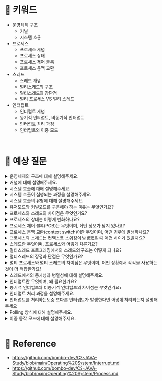 # 📍 키워드
- 운영체제 구조
    - 커널
    - 시스템 호출
- 프로세스
    - 프로세스 개념
    - 프로세스 상태
    - 프로세스 제어 블록
    - 프로세스 문맥 교환
- 스레드
    - 스레드 개념
    - 멀티스레드의 구조
    - 멀티스레드의 장단점
    - 멀티 프로세스 VS 멀티 스레드
- 인터럽트
    - 인터럽트 개념
    - 동기적 인터럽트, 비동기적 인터럽트
    - 인터럽트 처리 과정
    - 인터럽트와 이중 모드
<br>

# 📍 예상 질문
<details>
<summary>운영체제의 구조에 대해 설명해주세요.</summary>
<div markdown="1">

- 운영체제는 컴퓨터 시스템의 자원을 관리하고, 사용자와 컴퓨터 하드웨어 간의 인터페이스 역할을 수행하는 소프트웨어입니다. 운영체제의 구조는 크게 커널, 시스템 호출, 사용자 모드와 커널 모드 등으로 나눌 수 있습니다.
1. 커널(Kernel): 커널은 운영체제의 핵심 부분으로, 시스템의 모든 중요한 부분을 관리합니다. 프로세스 관리, 메모리 관리, 파일 시스템 관리, 장치 관리 등의 기능을 담당합니다. 커널은 항상 메모리에 상주하며, 시스템의 안정성과 효율성을 보장하는 역할을 합니다.
2. 시스템 호출(System Calls): 사용자 프로그램이 커널의 기능을 이용하고자 할 때 사용하는 인터페이스입니다. 시스템 호출을 통해 프로그램은 파일을 생성하거나 네트워크 통신, 프로세스 생성과 같은 운영체제의 서비스를 요청할 수 있습니다. 예를 들어, read(), write(), open() 등이 시스템 호출의 예입니다.
3. 사용자 모드와 커널 모드: 운영체제는 보안과 안정성을 위해 두 가지 모드를 제공합니다. 사용자 모드에서는 제한된 접근 권한으로 실행되며, 커널 모드에서는 운영체제가 전체 시스템 자원에 접근할 수 있습니다. 프로그램이 시스템 호출을 사용하여 운영체제의 기능을 요청하면, 시스템은 사용자 모드에서 커널 모드로 전환하여 요청을 처리한 후 다시 사용자 모드로 돌아옵니다.

</div>
</details>
<details>
<summary>커널에 대해 설명해주세요.</summary>
<div markdown="1">

- 운영체제의 커널은 시스템의 핵심 부분으로, 하드웨어와 소프트웨어 간의 통신을 관리하고, 시스템 자원을 효율적으로 관리하는 역할을 합니다. 커널은 운영체제의 구성 요소 중 가장 중요한 부분이며, 다음과 같은 주요 역할을 수행합니다.
1. 프로세스 관리: 커널은 시스템에서 실행되는 모든 프로세스를 관리합니다. 이에는 프로세스의 생성과 종료, 스케줄링, 프로세스 간의 동기화 및 통신 등이 포함됩니다. 커널은 다양한 프로세스가 공정하게 CPU 시간을 할당받도록 관리합니다.
2. 메모리 관리: 커널은 시스템의 물리적 메모리를 관리하며, 각 프로세스에 메모리 공간을 할당하고 회수합니다. 가상 메모리 관리를 통해 실제 물리적 메모리보다 더 많은 메모리를 프로세스가 사용할 수 있도록 지원합니다.
3. 파일 시스템 관리: 커널은 파일 시스템을 통해 데이터의 저장과 검색을 관리합니다. 파일과 디렉토리의 생성, 삭제, 읽기, 쓰기 등의 기능을 제공하여, 사용자와 프로그램이 데이터를 쉽게 저장하고 접근할 수 있도록 합니다.
4. 장치 관리: 커널은 시스템의 모든 하드웨어 장치를 관리합니다. 장치 드라이버와의 통신을 통해 입력/출력 요청을 처리하고, 장치 간의 데이터 전송을 조정합니다.
5. 네트워크 관리: 커널은 네트워크 통신을 위한 프로토콜 스택을 제공하며, 데이터의 송수신을 관리합니다. 네트워크 장치 드라이버와 협력하여 네트워크 통신을 가능하게 합니다.

</div>
</details>
<details>
<summary>시스템 호출에 대해 설명해주세요.</summary>
<div markdown="1">

- 시스템 호출(System Call)은 응용 프로그램이 운영체제의 커널 기능을 이용할 수 있도록 하는 인터페이스입니다. 일반적으로, 응용 프로그램은 직접 하드웨어를 제어할 권한이 없기 때문에, 운영체제의 서비스를 요청하기 위해 시스템 호출을 사용합니다. 이를 통해 파일 시스템 관리, 프로세스 관리, 통신 등의 작업을 안전하고 효율적으로 수행할 수 있습니다.
- 시스템 호출의 주요 기능
    1. 프로세스 관리: 프로세스의 생성과 종료, 프로세스 간 통신, 프로세스 스케줄링 등을 관리합니다. 예를 들어, fork() 시스템 호출은 새로운 프로세스를 생성합니다.
    2. 파일 관리: 파일을 생성, 삭제, 읽기, 쓰기 등의 파일 시스템 관련 작업을 수행합니다. 예를 들어, open(), read(), write(), close() 등의 시스템 호출이 있습니다.
    3. 장치 관리: 하드웨어 장치에 대한 접근과 제어를 가능하게 합니다. 장치 드라이버와의 인터페이스 역할을 하며, 데이터의 입출력 작업을 관리합니다.
    4. 메모리 관리: 프로세스에 메모리 할당 및 해제를 관리합니다. 가상 메모리 시스템과 관련된 작업도 시스템 호출을 통해 수행됩니다.
    5. 통신: 네트워크 통신이나 프로세스 간 통신(IPC)을 위한 시스템 호출이 제공됩니다. 소켓 생성, 데이터 송수신 등의 작업을 포함합니다.

</div>
</details>
<details>
<summary>시스템 호출이 실행되는 과정을 설명해주세요.</summary>
<div markdown="1">

- 1단계: 시스템 호출 요청
    - 응용 프로그램은 특정 작업(예: 파일 열기, 프로세스 생성 등)을 수행하기 위해 운영체제에 서비스를 요청해야 할 때 시스템 호출을 사용합니다. 이는 대개 API 형태로 제공되며, 프로그램은 이 API를 호출함으로써 시스템 호출을 요청합니다.
- 2단계: 사용자 모드에서 커널 모드로의 전환
    - 시스템 호출이 요청되면, CPU는 사용자 모드(User Mode)에서 커널 모드(Kernel Mode)로 전환됩니다. 이는 운영체제가 제어권을 가지고 시스템 호출을 처리할 수 있도록 합니다. 커널 모드에서는 운영체제가 시스템의 모든 자원에 접근할 수 있으며, 보안과 안정성을 위해 제한된 접근만 허용됩니다.
- 3단계: 시스템 호출의 처리
    - 커널 모드로 전환된 후, 운영체제의 커널은 요청된 시스템 호출을 식별하고 처리합니다. 이 과정에서 커널은 필요한 매개변수를 검사하고, 요청된 작업을 수행하기 위해 하드웨어 리소스에 접근할 수 있습니다. 작업의 종류에 따라 파일 시스템 접근, 프로세스 관리, 메모리 할당 등 다양한 작업이 수행될 수 있습니다.
- 4단계: 결과 반환 및 커널 모드에서 사용자 모드로의 전환
    - 작업이 완료되면, 결과가 응용 프로그램에 반환됩니다. 성공, 실패, 또는 어떤 결과 데이터도 함께 반환될 수 있습니다. 이후, CPU는 다시 사용자 모드로 전환되어 응용 프로그램의 실행을 계속합니다.
- 5단계: 요청한 작업의 후속 처리
    - 응용 프로그램은 시스템 호출의 결과를 받고, 필요한 후속 처리를 수행합니다. 예를 들어, 파일 열기 요청이 성공했다면, 응용 프로그램은 반환된 파일 디스크립터를 사용하여 파일에 대한 읽기나 쓰기 작업을 수행할 수 있습니다.

</div>
</details>
<details>
<summary>시스템 호출의 유형에 대해 설명해주세요.</summary>
<div markdown="1">

1. 프로세스 제어(Process Control)
프로세스의 생성, 실행, 종료 및 속성 변경과 관련된 시스템 호출입니다. 예를 들어, 새로운 프로세스를 생성하기 위한 fork()나 exec(), 프로세스를 종료하기 위한 exit(), 실행을 일시 중지하고 재개하기 위한 wait() 등이 있습니다. 이 유형의 시스템 호출은 프로세스의 생명 주기와 직접적으로 관련되어 있습니다.

2. 파일 조작(File Manipulation)
파일 생성, 삭제, 열기, 닫기, 읽기, 쓰기 및 속성 변경 등 파일 시스템과 관련된 작업을 수행합니다. open(), read(), write(), close(), unlink() 등의 호출이 여기에 포함됩니다. 이 유형은 데이터의 저장과 검색을 위해 필수적입니다.

3. 장치 관리(Device Management)
시스템에 연결된 장치들(예: 하드 드라이브, 프린터, 디스플레이 등)을 효율적으로 관리하기 위한 시스템 호출입니다. 장치를 열고, 읽고, 쓰고, 제어하는 작업을 포함합니다. 장치 드라이버와의 상호작용을 위한 ioctl() 같은 호출이 이 범주에 속합니다.

4. 정보 유지(Information Maintenance)
시스템의 상태 정보나 시간, 프로세스 정보 등을 조회하거나 설정하는 시스템 호출입니다. 예를 들어, 시스템 시간을 가져오거나 설정하기 위한 time()과 stime(), 프로세스의 속성을 조회하기 위한 getpid()(현재 프로세스의 ID를 얻기 위한 호출) 등이 있습니다.

5. 통신(Communication)
프로세스 간 통신(IPC)이나 네트워크 통신을 위한 시스템 호출입니다. 메시지 전송, 신호(signal) 처리, 소켓 통신 등을 위한 send(), receive(), socket(), bind(), connect() 등의 호출이 포함됩니다. 이 유형은 데이터의 교환 및 동기화를 가능하게 합니다.

6. 보안(Security)
시스템의 보안과 관련된 작업을 수행합니다. 사용자 인증, 권한 설정 및 검사 등을 위한 시스템 호출이 여기에 속합니다. 예를 들어, 파일이나 다른 자원에 대한 접근 권한을 설정하거나 검사하기 위한 호출이 이 범주에 포함될 수 있습니다.

</div>
</details>
<details>
<summary>유저모드와 커널모드를 구분해야 하는 이유는 무엇인가요?</summary>
<div markdown="1">

- 유저 모드와 커널 모드로 나눈 이유는 유저 프로그램과 커널을 분리시키기 위해서 입니다.  유저 프로그램은 파일을 읽는다거나 프로세스가 생성되는 내부 동작을 신경쓸 필요 없기 때문입니다. 보안이 강화됩니다. 신뢰 할 수 없는 유저가 운영체제의 서비스를 쉽게 조작하는 걸 방지 할 수 있습니다.
- 보안
    - 제한된 접근: 유저모드에서 실행되는 응용 프로그램은 직접적으로 하드웨어에 접근할 수 없습니다. 이는 악의적인 소프트웨어가 시스템을 손상시키거나, 민감한 데이터를 무단으로 접근하는 것을 방지합니다.
    - 권한 분리: 필요한 경우에만 커널모드의 권한을 부여함으로써, 운영체제는 보안을 강화하고 잠재적인 위협으로부터 시스템을 보호할 수 있습니다.
- 안정성
    - 오류 격리: 유저모드에서 실행되는 프로그램이 실패하더라도, 시스템 전체에 영향을 미치지 않고 해당 프로그램만 종료됩니다. 이는 시스템의 전반적인 안정성을 보장합니다.
    - 자원 보호: 커널모드는 시스템 자원과 중요한 작업을 관리합니다. 유저모드와의 구분을 통해, 응용 프로그램이 시스템 자원을 무분별하게 사용하거나 변경하는 것을 방지합니다.

</div>
</details>
<details>
<summary>프로세스와 스레드의 차이점은 무엇인가요?</summary>
<div markdown="1">

- 프로세스(Process)
    - 프로세스는 운영 체제에서 실행 중인 프로그램의 인스턴스입니다. 각 프로세스는 독립된 메모리 주소 공간을 가지며, 최소 하나의 실행 흐름(스레드)을 포함합니다. 프로세스는 다음과 같은 특징을 가집니다:
    - 독립성: 프로세스는 서로 독립적인 메모리 주소 공간을 가지므로, 하나의 프로세스가 다른 프로세스의 자원에 직접 접근하는 것은 허용되지 않습니다.
    - 자원의 소유: 프로세스는 실행에 필요한 코드, 데이터, 시스템 자원 등을 소유합니다.
    - 통신과 동기화: 프로세스 간 통신(IPC)을 통해 데이터를 교환하고, 동기화를 수행할 수 있습니다.
- 스레드(Thread)
    - 스레드는 프로세스 내에서 실행되는 여러 실행 흐름 중 하나로, 프로세스의 자원을 공유하며 동작합니다. 스레드는 다음과 같은 특징을 가집니다:
    - 경량 프로세스: 스레드는 프로세스보다 생성, 종료, 문맥 교환(Context Switch) 비용이 더 적습니다.
    - 자원 공유: 같은 프로세스 내의 스레드들은 코드, 데이터, 힙 영역 등을 공유합니다. 그러나 각 스레드는 자신만의 스택(지역 변수, 실행 컨텍스트)과 레지스터 상태를 갖습니다.
    효율적인 통신과 동기화: 같은 프로세스 내의 스레드들은 메모리를 공유하기 때문에, IPC 없이도 데이터를 교환할 수 있으며, 동기화 메커니즘(예: 뮤텍스, 세마포어)을 통해 동기화를 수행할 수 있습니다.
- 프로세스와 스레드의 주요 차이점
    - 메모리 공간과 자원의 공유: 프로세스는 독립적인 메모리 공간을 가지고 자원을 소유하는 반면, 스레드는 같은 프로세스 내에서 메모리와 자원을 공유합니다.
    - 생성과 관리 비용: 스레드의 생성, 종료, 문맥 교환 비용이 프로세스보다 낮습니다.
    - 통신과 동기화: 프로세스 간 통신은 복잡하고 비용이 많이 드는 반면, 스레드 간 통신은 자원을 공유하기 때문에 더 효율적입니다.

</div>
</details>
<details>
<summary>프로세스의 상태는 어떻게 변화하나요?</summary>
<div markdown="1">

1. 생성(New): 프로세스가 생성되고 초기화되는 상태입니다. 이 상태의 프로세스는 실행을 위한 자원 할당 등의 준비 과정을 거칩니다.
2. 준비(Ready): 프로세스가 CPU에서 실행될 준비가 완료되었으나, 실제로 CPU를 할당받지는 못한 상태입니다. 준비 상태의 프로세스는 CPU 할당을 기다리는 준비 큐에 위치합니다.
3. 실행(Running): 프로세스가 CPU를 할당받아 명령어를 실행하는 상태입니다. 프로세스는 이 상태에서 실제 작업을 수행합니다.
4. 대기(Waiting) 또는 차단(Blocked): 프로세스가 입출력 작업과 같은 특정 이벤트의 완료를 기다리는 상태입니다. 이 상태의 프로세스는 CPU를 사용할 수 없으며, 대기 상태에서 준비 상태로 전환되기 위해서는 대기 중인 이벤트가 완료되어야 합니다.
5. 종료(Terminated) 또는 완료(Exit): 프로세스가 실행을 완료하고 시스템에서 제거된 상태입니다. 프로세스가 자원을 모두 반환하고, 운영 체제가 프로세스의 정보를 정리합니다.

- 프로세스 상태 변화 과정
    1. 생성 → 준비: 프로세스가 시스템에 의해 생성되어 실행을 위한 준비가 완료되면 준비 상태로 전환됩니다.
    2. 준비 → 실행: 프로세스 스케줄러가 준비 큐에서 프로세스를 선택하여 CPU를 할당하면 실행 상태로 전환됩니다.
    3. 실행 → 대기: 프로세스가 입출력 작업과 같은 대기가 필요한 이벤트를 만나면 대기 상태로 전환됩니다.
    4. 대기 → 준비: 대기 중인 이벤트가 완료되면 프로세스는 다시 CPU 할당을 위해 준비 상태로 전환됩니다.
    5. 실행 → 준비: 시간 할당량(타임 슬라이스)이 완료되거나 더 높은 우선순위의 프로세스가 준비되면, 현재 실행 중인 프로세스는 준비 상태로 전환될 수 있습니다.
    6. 실행 → 종료: 프로세스가 작업을 완료하고 종료하면, 시스템에서 프로세스를 종료 상태로 전환합니다.

</div>
</details>
<details>
<summary>프로세스 제어 블록(PCB)는 무엇이며, 어떤 정보가 담겨 있나요?</summary>
<div markdown="1">

- 프로세스 제어 블록(Process Control Block, PCB)은 운영 체제가 각 프로세스를 관리하기 위해 사용하는 중요한 데이터 구조입니다. PCB는 특정 프로세스에 대한 모든 중요 정보를 저장하며, 프로세스가 CPU를 할당받을 때 실행 상태로 전환되거나 실행을 멈출 때 필요한 정보를 제공합니다. 운영 체제는 프로세스의 생성 시점에 해당 프로세스의 PCB를 생성하고, 프로세스가 종료되면 PCB를 삭제합니다.

1. 프로세스 식별자(Process Identifier, PID): 프로세스의 고유 식별 번호입니다. 이 번호를 통해 각 프로세스를 구별합니다.
2. 프로세스 상태 정보: 현재 프로세스의 상태(준비, 실행, 대기 등)를 나타냅니다.
3. 프로그램 카운터(Program Counter, PC): 프로세스가 다음에 실행할 명령어의 주소를 가리킵니다.
4. CPU 레지스터 정보: 프로세스가 실행 중일 때 필요한 레지스터 세트의 복사본입니다. 이 정보는 문맥 교환(Context Switch) 시 저장되고 복원됩니다.
5. CPU 스케줄링 정보: 프로세스 우선순위, 스케줄링 큐에 대한 포인터, 기타 스케줄링 파라미터 등이 포함됩니다.
6. 메모리 관리 정보: 프로세스의 주소 공간, 페이지 테이블, 세그먼트 테이블 등 메모리 관리와 관련된 정보입니다.
7. 계정 정보: CPU 사용 시간, 실제 사용 시간, 프로세스 제한 시간 등 프로세스의 계정과 관련된 정보입니다.
8. 입출력 상태 정보: 프로세스에 할당된 입출력 장치, 열린 파일 목록 등 입출력 관련 정보입니다.

</div>
</details>
<details>
<summary>프로세스 문맥 교환(context switch)이란 무엇이며, 어떤 경우에 발생하나요?</summary>
<div markdown="1">

- 프로세스 문맥 교환(context switch)은 운영 체제가 한 프로세스의 실행을 중지하고 다른 프로세스를 실행하는 과정을 말합니다. 이 과정에서 운영 체제는 현재 실행 중인 프로세스의 상태(문맥)를 저장하고, 다음에 실행할 프로세스의 상태를 불러옵니다. 프로세스의 상태는 프로세스 제어 블록(PCB)에 저장되며, 이 정보에는 프로그램 카운터, 레지스터 값, 메모리 관리 정보 등이 포함됩니다.
- 문맥 교환은 CPU를 효율적으로 사용하고, 다중 프로그래밍 및 시분할 시스템을 가능하게 하는 핵심적인 운영 체제 기능입니다. 문맥 교환은 다음과 같은 경우에 발생할 수 있습니다:
1. 시간 할당량(타임 슬라이스) 만료
    - 대부분의 운영 체제에서 프로세스는 할당된 시간 동안만 CPU를 사용할 수 있습니다. 이 시간을 타임 슬라이스라고 하며, 타임 슬라이스가 만료되면 다음 프로세스로 전환합니다.
2. 입출력 요청 또는 입출력 완료
    - 프로세스가 입출력 작업을 요청하면, 입출력 작업이 완료될 때까지 CPU를 사용할 수 없으므로 다른 프로세스로 전환합니다. 입출력 작업이 완료되면, 해당 프로세스는 다시 CPU를 할당받을 수 있습니다.
3. 우선순위 변경
    - 운영 체제는 우선순위 기반 스케줄링을 사용할 수 있습니다. 실행 중인 프로세스보다 높은 우선순위를 가진 프로세스가 준비 상태가 되면, 운영 체제는 현재 프로세스를 중지하고 더 높은 우선순위의 프로세스로 전환할 수 있습니다.
4. 프로세스 종료 또는 대기 상태 전환
    - 프로세스가 종료되거나 대기 상태(예: 특정 이벤트 또는 데이터를 기다리는 상태)로 전환될 때, 운영 체제는 다른 프로세스로 전환합니다.

</div>
</details>
<details>
<summary>프로세스와 스레드는 컨텍스트 스위칭이 발생했을 때 어떤 차이가 있을까요?</summary>
<div markdown="1">

- 프로세스 컨텍스트 스위칭
    - 프로세스 간의 컨텍스트 스위칭은 상대적으로 비용이 많이 드는 작업입니다. 프로세스가 완전히 독립된 메모리 공간을 가지고 있기 때문에, 컨텍스트 스위칭 시 운영 체제는 현재 실행 중인 프로세스의 상태(레지스터 정보, 프로그램 카운터 등)를 저장하고, 다음에 실행할 프로세스의 상태를 메모리에서 불러와 CPU 레지스터에 로드해야 합니다. 또한, 메모리 관리 단위에서 페이지 테이블 등의 정보를 교체해야 하므로, 메모리 접근 패턴이 완전히 바뀌게 됩니다.
- 스레드 컨텍스트 스위칭
    - 스레드 간의 컨텍스트 스위칭은 프로세스 간 스위칭보다 덜 비용이 듭니다. 스레드는 같은 프로세스 내에서 실행되므로 메모리 공간(코드, 데이터, 힙 등)을 공유합니다. 따라서 스레드 간에 컨텍스트 스위칭을 할 때, 메모리 공간의 교체가 필요 없으며, 주로 CPU 레지스터와 스택, 프로그램 카운터 등의 변경이 이루어집니다. 스레드는 이미 메모리 공간을 공유하고 있기 때문에, 메모리 관련 정보를 새로 불러올 필요가 없어 프로세스 간 스위칭보다 훨씬 빠르게 수행됩니다.
- 요약
    - 프로세스 간 컨텍스트 스위칭은 메모리 공간 전체(페이지 테이블 등)를 교체해야 하므로 비용이 많이 듭니다.
    - 스레드 간 컨텍스트 스위칭은 같은 프로세스 내에서 이루어지므로 메모리 공간을 교체할 필요가 없고, 레지스터와 스택, 프로그램 카운터만 교체하면 되므로 상대적으로 비용이 적게 듭니다.

</div>
</details>
<details>
<summary>스레드란 무엇이며, 프로세스와 어떻게 다른가요?</summary>
<div markdown="1">

- 스레드는 프로세스 내의 실행 단위로, 프로세스의 자원을 사용하여 실행됩니다. 간단히 말해, 스레드는 프로세스 안에서 실제로 작업을 수행하는 주체입니다. 프로세스는 실행 중인 프로그램의 인스턴스로, 운영 체제로부터 자원을 할당받아 작동합니다. 이때, 프로세스는 최소 하나 이상의 스레드(주 스레드)를 가지며, 추가적으로 더 많은 스레드를 생성할 수 있습니다.
- 프로세스와 스레드의 주된 차이점은 다음과 같습니다:
    1. 자원 공유: 프로세스 간에는 각각 독립된 메모리 공간(코드, 데이터, 힙, 스택 등)이 있어서, 한 프로세스의 자원을 다른 프로세스가 직접 접근할 수 없습니다. 반면, 같은 프로세스에 속한 스레드들은 메모리 공간을 공유하며, 데이터 섹션, 코드 섹션, 열린 파일과 같은 자원을 서로 공유할 수 있습니다. 단, 각 스레드는 자신만의 스택 공간(로컬 변수와 함수 호출을 위한 공간)을 가집니다.
    2. 통신: 프로세스 간 통신(IPC)은 프로세스들이 서로 데이터를 주고받기 위해 사용하는 메커니즘으로, 파이프, 소켓, 공유 메모리 등을 포함합니다. 이런 통신 방법은 상대적으로 복잡하고 오버헤드가 큽니다. 반면, 스레드 간 통신은 같은 프로세스의 메모리 공간을 공유하기 때문에, 전역 변수를 통해 간단하게 데이터를 주고받을 수 있습니다.
    3. 생성과 관리 비용: 프로세스를 생성하고 관리하는 비용은 스레드를 생성하고 관리하는 비용보다 훨씬 큽니다. 프로세스는 완전히 독립된 메모리 공간을 할당받아야 하며, 운영 체제의 커널은 프로세스 관리를 위해 더 많은 작업을 수행해야 합니다. 반면, 스레드는 이미 존재하는 프로세스의 자원을 활용하기 때문에 생성과 관리가 더 경제적입니다.
    4. 성능: 멀티스레딩은 멀티프로세싱에 비해 메모리와 자원의 효율적인 사용으로 인해 성능 이점을 가질 수 있습니다. 스레드 간의 컨텍스트 스위칭은 프로세스 간 컨텍스트 스위칭보다 훨씬 빠르고 효율적입니다.
- 요약하자면, 스레드는 프로세스 내에서 실행되는 경량 프로세스로, 다른 스레드와 메모리 및 자원을 공유합니다. 이는 스레드가 효율적인 자원 사용과 빠른 통신을 가능하게 하지만, 동시성 관리를 위한 추가적인 주의가 필요합니다.

</div>
</details>
<details>
<summary>멀티스레드 프로그래밍에서의 스레드의 구조는 어떻게 되나요?</summary>
<div markdown="1">

- 스레드가 공유하는 부분
    1. 코드 섹션: 프로세스의 실행 가능한 코드. 모든 스레드는 같은 프로세스의 코드 섹션에 있는 함수나 명령어를 실행할 수 있습니다.
    2. 데이터 섹션: 전역 변수 같은 데이터를 포함합니다. 모든 스레드는 이러한 데이터에 접근하고 수정할 수 있습니다.
    3. 힙 섹션: 동적으로 할당된 메모리가 위치하는 곳입니다. 모든 스레드는 동적 할당된 객체나 변수를 공유할 수 있습니다.
- 스레드마다 독립적으로 가지는 부분
    1. 스레드 ID: 각 스레드를 식별하는 고유한 식별자입니다.
    2. 스택: 함수 호출 시 전달되는 매개변수, 반환 주소, 지역 변수 등을 저장하는 메모리 영역입니다. 각 스레드는 자신만의 스택을 가지며, 이는 스레드가 함수를 독립적으로 호출하고 실행할 수 있게 합니다.
    3. 프로그램 카운터(PC): 스레드가 현재 실행 중인 코드의 주소를 가리킵니다. 각 스레드는 다른 실행 포인트에서 작업을 수행할 수 있으므로, 각자의 프로그램 카운터를 가집니다.
    4. 레지스터 세트: CPU 레지스터의 상태를 가리키며, 스레드의 현재 작업 상태를 반영합니다. 각 스레드는 독립적인 레지스터 세트를 가지고 실행됩니다.
- 요약
    - 멀티스레드 프로그래밍에서 각 스레드는 독립적인 스택, 프로그램 카운터, 레지스터 세트를 가지며, 코드 섹션, 데이터 섹션, 힙 섹션을 같은 프로세스 내의 다른 스레드와 공유합니다. 이 구조는 스레드가 효율적으로 실행될 수 있도록 하면서도, 필요한 경우 서로 통신하고 데이터를 공유할 수 있는 유연성을 제공합니다. 그러나 공유 자원에 대한 접근은 동기화를 필요로 하며, 이는 멀티스레드 프로그래밍의 복잡성을 증가시킬 수 있습니다.

</div>
</details>
<details>
<summary>멀티스레드의 장점과 단점은 무엇인가요?</summary>
<div markdown="1">

- 멀티스레드의 장점
    1. 자원의 효율적 사용: 멀티스레드는 하나의 프로세스 내에서 자원(메모리, 데이터 등)을 공유하기 때문에, 여러 프로세스를 사용하는 것보다 시스템 자원을 더 효율적으로 사용할 수 있습니다.
    2. 응답성 향상: 멀티스레드를 사용하면, 하나의 스레드가 블로킹(예: 입출력 작업) 되어도 다른 스레드가 계속 작업을 수행할 수 있어 응용 프로그램의 응답성이 향상됩니다.
    3. 성능 개선: 멀티코어 또는 멀티프로세서 시스템에서 멀티스레드는 병렬 처리를 통해 애플리케이션의 성능을 크게 개선할 수 있습니다.
    4. 개발의 용이성: 프로그램을 여러 작업으로 나누어 동시에 실행하도록 설계함으로써, 복잡한 문제를 더 쉽게 관리하고 해결할 수 있습니다.
- 멀티스레드의 단점
    1. 동기화 문제: 공유 자원에 대한 접근을 관리하기 위해 동기화 메커니즘이 필요하며, 이는 프로그래밍을 복잡하게 만듭니다. 잘못된 동기화는 데이터의 불일치, 데드락 등의 문제를 일으킬 수 있습니다.
    2. 디버깅의 어려움: 스레드는 동시에 실행되기 때문에, 재현하기 어려운 버그가 발생할 수 있으며, 디버깅이 일반적인 순차적 프로그래밍보다 훨씬 어렵습니다.
    3. 자원 경쟁: 멀티스레드 프로그램은 스레드 간에 CPU 시간과 같은 자원을 경쟁하게 되며, 이로 인해 성능 저하가 발생할 수 있습니다.
    4. 오버헤드: 스레드의 생성, 컨텍스트 스위칭 및 동기화로 인한 오버헤드가 발생할 수 있으며, 이는 특히 스레드가 많을 때 눈에 띄게 됩니다.

</div>
</details>
<details>
<summary>멀티 프로세스와 멀티 스레드의 차이점은 무엇이며, 어떤 상황에서 각각을 사용하는 것이 더 적합한가요?</summary>
<div markdown="1">

- 멀티 프로세스
    - 멀티 프로세스는 여러 개의 독립된 프로세스가 동시에 실행되는 방식입니다. 각 프로세스는 독립된 메모리 공간을 가지며, 다른 프로세스의 자원에 직접 접근할 수 없습니다. 프로세스 간 통신(IPC)을 통해 데이터를 교환합니다.
    - 멀티 프로세스의 주요 특징:
        - 높은 안정성: 하나의 프로세스에 문제가 발생해도 다른 프로세스에는 영향을 미치지 않습니다.
        - 자원 사용량이 더 많음: 독립된 메모리 공간을 사용하기 때문에, 비슷한 작업을 처리할 때 멀티 스레드보다 더 많은 메모리와 CPU 자원을 소모합니다.
        - 프로세스 간 통신 비용이 높음: 프로세스 간 데이터를 교환하기 위한 IPC는 상대적으로 복잡하고 오버헤드가 큽니다.
    - 멀티 프로세스가 적합한 상황:
        - 각 작업이 서로 독립적이고, 하나의 작업 실패가 다른 작업에 영향을 미치지 않아야 할 때
        - 높은 안정성과 격리가 필요한 애플리케이션에서
- 멀티 스레드
    - 멀티 스레드는 하나의 프로세스 내에서 여러 스레드가 동시에 실행되는 방식입니다. 스레드들은 프로세스의 메모리 공간을 공유하며, 따라서 데이터 공유와 통신이 더 쉽고 빠릅니다.
    - 멀티 스레드의 주요 특징:
        - 공유 메모리: 스레드 간에 메모리 공간(데이터 섹션, 코드 섹션)을 공유하기 때문에 데이터 교환과 통신이 간편합니다.
        - 더 낮은 자원 사용량: 동일한 프로세스 내 스레드들이기 때문에, 프로세스를 여러 개 실행하는 것보다 메모리와 CPU 자원을 효율적으로 사용합니다.
        - 동기화 문제: 공유 자원에 대한 접근을 동기화해야 하므로, 복잡도가 증가하고 디버그가 어려울 수 있습니다.
    - 멀티 스레드가 적합한 상황:
        - 자원의 효율적 사용과 빠른 응답 시간이 필요한 경우
        - 여러 작업이 서로 정보를 공유하면서 동작해야 하는 경우
        - 응용 프로그램의 다양한 부분이 서로 긴밀하게 협력해야 할 때

</div>
</details>
<details>
<summary>스레드에서의 동시성과 병렬성에 대해 설명해주세요.</summary>
<div markdown="1">

- 동시성 : 논리적인 동시성 개념입니다. context switching이 빠르게 일어나면서 프로그램이 동시에 수행되는 것처럼 보이는 것입니다. (실제 동시 실행은 아닙니다.)
    - 하나의 CPU에서 멀티스레드로 작업을 수행하는 경우입니다.
- 병렬성 : 물리적 동시성 개념입니다. 실제로 동시에 여러 작업이 수행되는 현상입니다.
    - 여러개의 CPU에서 멀티스레드로 작업을 수행하는 경우입니다.

</div>
</details>
<details>
<summary>인터럽트란 무엇이며, 왜 필요한가요?</summary>
<div markdown="1">

- 인터럽트는 컴퓨터의 CPU가 현재 진행 중인 작업을 잠시 중단하고, 급하게 처리해야 할 다른 작업(인터럽트 요청이 발생한 작업)을 먼저 처리한 후 원래의 작업으로 돌아가는 메커니즘을 말합니다. 인터럽트는 하드웨어 인터럽트와 소프트웨어 인터럽트로 분류할 수 있습니다.
- 하드웨어 인터럽트
    - 하드웨어 인터럽트는 주변장치, 타이머, 네트워크 카드 등의 하드웨어 장치로부터 발생합니다. 예를 들어, 키보드를 누르거나 마우스를 클릭할 때, 데이터를 전송할 준비가 된 네트워크 장치 등이 이에 해당합니다. 하드웨어 인터럽트를 통해 CPU는 다른 중요한 작업을 빠르게 처리할 수 있으며, 이는 시스템 전반의 효율성을 높여줍니다.
- 소프트웨어 인터럽트
    - 소프트웨어 인터럽트(또는 예외)는 프로그램 코드에 의해 명시적으로 발생되며, 주로 운영체제의 서비스를 요청할 때 사용됩니다. 예를 들어, 파일을 읽거나 쓰기, 네트워크 통신 등의 시스템 호출이 소프트웨어 인터럽트의 예입니다.
- 인터럽트가 필요한 이유
    - 비효율적인 폴링 방지: 인터럽트가 없다면, CPU는 입출력 장치가 데이터를 전송할 준비가 되었는지를 지속적으로 확인(폴링)해야 합니다. 이는 CPU 자원의 낭비를 초래합니다. 인터럽트를 사용하면, 장치가 준비되었을 때 CPU에 알림을 보내 작업을 처리할 수 있어, 자원을 효율적으로 사용할 수 있습니다.
    - 멀티태스킹 구현: 현대 운영체제에서는 여러 프로그램이 동시에 실행되는 것처럼 보이는 멀티태스킹을 제공합니다. 이는 타이머 인터럽트를 통해 가능해지며, 일정 시간마다 현재 실행 중인 프로그램을 전환함으로써 다양한 작업을 동시에 처리할 수 있습니다.
    - 응답성 향상: 사용자의 입력이나 네트워크 요청과 같은 이벤트에 대해 신속하게 반응할 수 있게 합니다. 인터럽트를 통해 이벤트 발생 즉시 처리할 수 있으므로, 시스템의 응답성이 크게 향상됩니다.
    - 복잡한 하드웨어 제어: 인터럽트를 사용하면, 복잡한 하드웨어 장치를 보다 효과적으로 제어할 수 있습니다. 예를 들어, 디스크 입출력, 네트워크 통신 등의 작업을 인터럽트를 통해 효율적으로 관리할 수 있습니다.

</div>
</details>
<details>
<summary>동기적 인터럽트와 비동기적 인터럽트의 차이점은 무엇인가요?</summary>
<div markdown="1">

- 동기적 인터럽트(Synchronous Interrupt)
    - 동기적 인터럽트는 프로그램의 실행 명령에 의해 직접 발생하는 인터럽트입니다. 즉, 실행 중인 프로그램의 특정 동작이나 상태에 의해 예측 가능한 시점에 발생합니다. 이러한 인터럽트는 주로 프로그램 내부에서 발생하는 예외 상황을 처리하기 위해 사용되며, 소프트웨어 인터럽트라고도 불립니다. 예를 들어, 0으로 나누기, 잘못된 메모리 접근, 오버플로우 등이 동기적 인터럽트의 예입니다.
- 비동기적 인터럽트(Asynchronous Interrupt)
    - 비동기적 인터럽트는 프로그램의 실행과 독립적으로 외부의 이벤트나 장치로부터 발생하는 인터럽트입니다. 이는 프로그램의 실행 흐름과는 별개로 언제든지 발생할 수 있으며, 주로 하드웨어 이벤트에 의해 발생합니다. 예를 들어, 키보드 입력, 네트워크 패킷 도착, 타이머 만료 등과 같은 외부 요인에 의해 발생하는 인터럽트가 비동기적 인터럽트입니다.
- 차이점 요약
    - 발생 원인 및 시점: 동기적 인터럽트는 프로그램 코드의 실행으로 인해 예측 가능한 시점에 발생하는 반면, 비동기적 인터럽트는 외부 이벤트에 의해 언제든지 무작위로 발생할 수 있습니다.
    - 유형: 동기적 인터럽트는 주로 소프트웨어 인터럽트에 해당하며, 프로그램 내부의 예외 상황을 처리하기 위해 사용됩니다. 비동기적 인터럽트는 하드웨어 인터럽트에 해당하며, 외부 장치나 이벤트에 의해 발생합니다.
    - 처리 방식: 동기적 인터럽트는 프로그램의 흐름 내에서 예외 처리 등을 통해 관리될 수 있지만, 비동기적 인터럽트는 프로그램의 실행과 독립적으로 발생하므로 별도의 인터럽트 처리 루틴을 통해 관리되어야 합니다.

</div>
</details>
<details>
<summary>인터럽트 처리 과정을 설명해주세요.</summary>
<div markdown="1">

1. 인터럽트 발생
    - 하드웨어 인터럽트의 경우, 외부 장치(예: 키보드, 타이머, 네트워크 카드 등)에서 인터럽트 요청을 발생시킵니다.
    - 소프트웨어 인터럽트(또는 예외)의 경우, 프로그램 실행 중 발생하는 이벤트(예: 0으로 나누기, 잘못된 메모리 접근 등)에 의해 발생합니다.
2. 인터럽트 인식 및 응답
    - CPU는 현재 실행 중인 명령어를 완료한 후 인터럽트 요청을 인식합니다.
    - CPU는 현재의 상태(레지스터, 프로그램 카운터 등)를 저장하여 나중에 원래 작업으로 복귀할 수 있도록 합니다. 이 정보는 스택에 저장될 수 있습니다.
3. 인터럽트 벡터
    - 인터럽트 벡터(인터럽트와 관련된 주소를 담고 있는 테이블)를 사용하여 해당 인터럽트에 대한 인터럽트 서비스 루틴(ISR)의 주소를 찾습니다.
4. 인터럽트 서비스 루틴(ISR) 실행
    - 찾아낸 ISR의 주소로 점프하여 인터럽트를 처리합니다. ISR은 인터럽트의 원인이 된 작업을 처리합니다(예: 데이터 읽기, 기기 상태 변경 등).
    - ISR 실행이 끝나면, 인터럽트 처리 과정을 마무리할 수 있는 명령어(예: IRET 명령어)를 실행하여 원래의 프로그램으로 복귀합니다.
5. 원래 프로그램으로 복귀
    - 스택에서 저장된 CPU의 상태(레지스터, 프로그램 카운터 등)를 복원합니다.
    - CPU는 인터럽트 발생 전에 실행하던 프로그램의 다음 명령어를 계속해서 실행합니다.

</div>
</details>
<details>
<summary>인터럽트를 처리하는도중 또다른 인터럽트가 발생한다면 어떻게 처리되는지 설명해주세요</summary>
<div markdown="1">

- 첫번째 인터럽트 핸들러를 실행하고있는도중엔 다른 인터럽트를 수행하지않도록 하는 방법 . 이경우엔 새로 발생한 인터럽트는 대기상태로있다가 CPU 가 다시 인터럽트 가능한상태로 바뀐후에 인식됩니다
- 두번째방법은 인터럽트들간에 우선순위를 정하고 우선순위가 낮은 인터럽트를 처리하는동안 우선순위가 높은 인터럽트가 들어오면 새로운 인터럽트를 처리하는 방법이있습니다.
- 원칙적으로는 여러 인터럽트가 발생했을때 데이터 일관성을 유지하기위해 첫번째방법을 사용하지만 두번째방법을 사용하는경우도 있습니다.

</div>
</details>
<details>
<summary>Polling 방식에 대해 설명해주세요.</summary>
<div markdown="1">

- 링(Polling) 방식은 CPU가 주변 장치(예: 키보드, 마우스, 프린터 등)의 상태를 주기적으로 검사하여 해당 장치가 데이터 전송이나 처리를 요청하는지 확인하는 방법입니다. 이는 인터럽트 기반의 커뮤니케이션과는 대조적으로, CPU가 직접 장치의 상태를 적극적으로 확인합니다. 폴링 방식은 주로 간단한 입출력 장치 관리나 실시간 시스템에서 요구되는 정확한 타이밍 제어가 필요한 경우에 사용됩니다.
- 폴링 방식의 작동 원리
    1. 상태 검사: CPU는 특정 주변장치의 상태 레지스터를 주기적으로 읽어, 해당 장치가 데이터 전송 준비가 되었는지(데이터를 보내거나 받을 준비가 되었는지) 확인합니다.
    2. 데이터 처리: 전송 준비가 완료된 장치가 발견되면, CPU는 해당 장치와의 데이터 전송을 진행합니다. 데이터 전송이 완료되면, 다시 다른 장치의 상태를 검사하기 시작합니다.
    3. 반복: CPU는 모든 장치에 대해 이 과정을 반복하며, 계속해서 각 장치의 상태를 체크합니다.
- 폴링 방식의 장단점
    - 장점:
        - 구현이 간단하고, 인터럽트 처리 로직이 필요 없어 하드웨어 요구 사항이 낮습니다.
        - 정확한 타이밍 제어가 가능하여 실시간 시스템에서 유용하게 사용될 수 있습니다.
    - 단점:
        - CPU가 지속적으로 장치의 상태를 체크해야 하므로, CPU 자원의 낭비가 발생할 수 있습니다.
        - 여러 장치를 동시에 관리해야 할 때 효율성이 떨어질 수 있으며, 반응 시간이 느려질 수 있습니다.

</div>
</details>
<details>
<summary>이중 동작 모드에 대해 설명해주세요.</summary>
<div markdown="1">

- 이중 동작 모드는 주로 운영 체제가 사용자 모드(User Mode)와 커널 모드(Kernel Mode) 또는 시스템 모드라고도 불리는 두 가지 다른 권한 수준에서 실행될 수 있도록 함으로써, 시스템의 안전을 유지하고 효율적인 자원 관리를 가능하게 합니다.
- 사용자 모드(User Mode)
    - 사용자 모드에서는 응용 프로그램이 실행됩니다. 이 모드에서 실행되는 프로세스는 제한된 시스템 자원에만 접근할 수 있으며, 직접적으로 하드웨어를 제어할 수 없습니다. 이는 시스템의 안전성을 보장하기 위한 조치로, 잘못된 소프트웨어 동작이나 악의적인 활동으로부터 시스템을 보호합니다. 사용자 모드에서는 시스템 호출을 통해 운영 체제의 서비스를 요청할 수 있지만, 운영 체제가 제공하는 인터페이스를 통해서만 가능합니다.
- 커널 모드(Kernel Mode)
    - 커널 모드에서는 운영 체제의 핵심 구성 요소가 실행됩니다. 이 모드에서 실행되는 프로세스는 시스템의 모든 자원과 하드웨어를 직접 제어할 수 있는 권한을 가집니다. 커널 모드는 시스템의 보안과 안정성을 유지하기 위해 필요한 작업을 수행합니다. 예를 들어, 하드웨어 장치 관리, 메모리 관리, 프로세스 스케줄링 등이 이 모드에서 처리됩니다. 사용자 모드에서 실행되는 프로세스가 시스템 자원이나 서비스를 요청할 때, 시스템 호출을 통해 잠시 커널 모드로 전환되어 처리됩니다.
- 이중 동작 모드의 중요성
    - 이중 동작 모드는 운영 체제가 시스템의 안정성과 보안을 유지하면서, 사용자에게 필요한 서비스를 효율적으로 제공할 수 있도록 합니다. 사용자 모드와 커널 모드의 분리는 잘못된 소프트웨어 동작이나 악의적인 활동으로부터 시스템의 핵심 부분을 보호하며, 시스템 자원의 무분별한 사용을 방지합니다. 또한, 이는 프로그램의 오류나 시스템의 결함으로 인한 시스템 전체의 실패 가능성을 줄여줍니다.

</div>
</details>

<br>

# 📍 Reference
- https://github.com/bombo-dev/CS-JAVA-Study/blob/main/Operating%20System/Interrupt.md
- https://github.com/bombo-dev/CS-JAVA-Study/blob/main/Operating%20System/Process.md